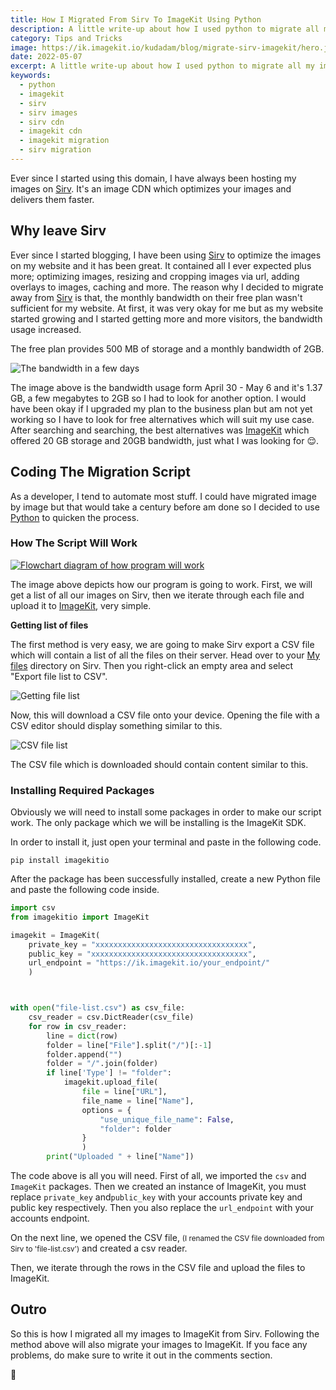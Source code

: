 ```yaml
---
title: How I Migrated From Sirv To ImageKit Using Python
description: A little write-up about how I used python to migrate all my images from sirv to imagekit
category: Tips and Tricks
image: https://ik.imagekit.io/kudadam/blog/migrate-sirv-imagekit/hero.jpg
date: 2022-05-07
excerpt: A little write-up about how I used python to migrate all my images from sirv to imagekit
keywords:
  - python
  - imagekit
  - sirv
  - sirv images
  - sirv cdn
  - imagekit cdn
  - imagekit migration
  - sirv migration
---
```


<p class="intro">
    Ever since I started using this domain, I have always been hosting my images on <a href="https://sirv.com" target="_blank">Sirv</a>. It's an image CDN which optimizes your images and delivers them faster.
</p>

## Why leave Sirv

Ever since I started blogging, I have been using [Sirv](https://sirv.com) to optimize the images on my website and it has been great. It contained all I ever expected plus more; optimizing images, resizing and cropping images via url, adding overlays to images, caching and more. The reason why I decided to migrate away from [Sirv](https://sirv.com) is that, the monthly bandwidth on their free plan wasn't sufficient for my website. At first, it was very okay for me but as my website started growing and I started getting more and more visitors, the bandwidth usage increased.

The free plan provides 500 MB of storage and a monthly bandwidth of 2GB.

![The bandwidth in a few days](https://ik.imagekit.io/kudadam/blog/migrate-sirv-imagekit/monthly-bandwith.png)

The image above is the bandwidth usage form April 30 - May 6 and it's 1.37 GB, a few megabytes to 2GB so I had to look for another option. I would have been okay if I upgraded my plan to the business plan but am not yet working so I have to look for free alternatives which will suit my use case. After searching and searching, the best alternatives was [ImageKit](https://ik.imagekit.io/) which offered 20 GB storage and 20GB bandwidth, just what I was looking for :relieved:.

## Coding The Migration Script

As a developer, I tend to automate most stuff. I could have migrated image by image but that would take a century before am done so I decided to use [Python](https://www.python.org/) to quicken the process.

### How The Script Will Work

[![Flowchart diagram of how program will work](https://mermaid.ink/img/pako:eNo1zc0KgkAUhuFbOZy13oCLICtCWlYrx8XBOTpD8yPjGSLEe08id9_i4XsX7KNmrHBw8d0bSgKPWoVje2UBZ2eBOMBgHc-dCmV5UKFuG-FEwiAmxTwaYOrNz-zk1D4nF0mDRGg8jXyz0mGBnpMnq7faogKAQjHsWWG1TU3ppVCFdXN50tv_RVuJCauB3MwFUpZ4_4QeK0mZd3S2NCbyf7V-ARLYR-k)](https://mermaid.live/edit#pako:eNo1zc0KgkAUhuFbOZy13oCLICtCWlYrx8XBOTpD8yPjGSLEe08id9_i4XsX7KNmrHBw8d0bSgKPWoVje2UBZ2eBOMBgHc-dCmV5UKFuG-FEwiAmxTwaYOrNz-zk1D4nF0mDRGg8jXyz0mGBnpMnq7faogKAQjHsWWG1TU3ppVCFdXN50tv_RVuJCauB3MwFUpZ4_4QeK0mZd3S2NCbyf7V-ARLYR-k)

The image above depicts how our program is going to work. First, we will get a list of all our images on Sirv, then we iterate through each file and upload it to [ImageKit](https://ik.imagekit.io/), very simple.

**Getting list of files**

The first method is very easy, we are going to make Sirv export a CSV file which will contain a list of all the files on their server. Head over to your [My files](https://my.sirv.com/#/browse/) directory on Sirv. Then you right-click an empty area and select "Export file list to CSV".

![Getting file list](https://ik.imagekit.io/kudadam/blog/migrate-sirv-imagekit/getting-flie-list.gif)

Now, this will download a CSV file onto your device. Opening the file with a CSV editor should display something similar to this.

![CSV file list](https://ik.imagekit.io/kudadam/blog/migrate-sirv-imagekit/csv-list-example-data.png)

The CSV file which is downloaded should contain content similar to this.

### Installing Required Packages

Obviously we will need to install some packages in order to make our script work. The only package which we will be installing is the ImageKit SDK.

In order to install it, just open your terminal and paste in the following code.

```plaintext
pip install imagekitio
```

After the package has been successfully installed, create a new Python file and paste the following code inside.

```python
import csv
from imagekitio import ImageKit

imagekit = ImageKit(
	private_key = "xxxxxxxxxxxxxxxxxxxxxxxxxxxxxxxxxx",
	public_key = "xxxxxxxxxxxxxxxxxxxxxxxxxxxxxxxxxxx",
	url_endpoint = "https://ik.imagekit.io/your_endpoint/"
	)



with open("file-list.csv") as csv_file:
	csv_reader = csv.DictReader(csv_file)
	for row in csv_reader:
		line = dict(row)
		folder = line["File"].split("/")[:-1]
		folder.append("")
		folder = "/".join(folder)
		if line['Type'] != "folder":
			imagekit.upload_file(
				file = line["URL"],
				file_name = line["Name"],
				options = {
					"use_unique_file_name": False,
					"folder": folder
				}
				)
		print("Uploaded " + line["Name"])
```

The code above is all you will need. First of all, we imported the `csv` and `ImageKit` packages. Then we created an instance of ImageKit, you must replace `private_key` and`public_key` with your accounts private key and public key respectively. Then you also replace the `url_endpoint` with your accounts endpoint.

On the next line, we opened the CSV file, <small>(I renamed the CSV file downloaded from Sirv to 'file-list.csv')</small> and created a csv reader.

Then, we iterate through the rows in the CSV file and upload the files to ImageKit.

## Outro

So this is how I migrated all my images to ImageKit from Sirv. Following the method above will also migrate your images to ImageKit. If you face any problems, do make sure to write it out in the comments section.

:wave:
